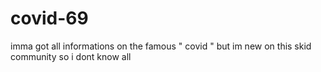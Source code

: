 # covid-69


imma got all informations on the famous " covid " but im new on this skid community so i dont know all
